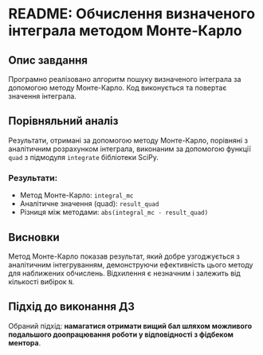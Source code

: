 # README: Обчислення визначеного інтеграла методом Монте-Карло

## Опис завдання
Програмно реалізовано алгоритм пошуку визначеного інтеграла за допомогою методу Монте-Карло. Код виконується та повертає значення інтеграла.

## Порівняльний аналіз
Результати, отримані за допомогою методу Монте-Карло, порівняні з аналітичним розрахунком інтеграла, виконаним за допомогою функції `quad` з підмодуля `integrate` бібліотеки SciPy.

### Результати:
- Метод Монте-Карло: `integral_mc`
- Аналітичне значення (quad): `result_quad`
- Різниця між методами: `abs(integral_mc - result_quad)`

## Висновки
Метод Монте-Карло показав результат, який добре узгоджується з аналітичним інтегруванням, демонструючи ефективність цього методу для наближених обчислень. Відхилення є незначним і залежить від кількості вибірок `N`.

## Підхід до виконання ДЗ
Обраний підхід: **намагатися отримати вищий бал шляхом можливого подальшого доопрацювання роботи у відповідності з фідбеком ментора**.

